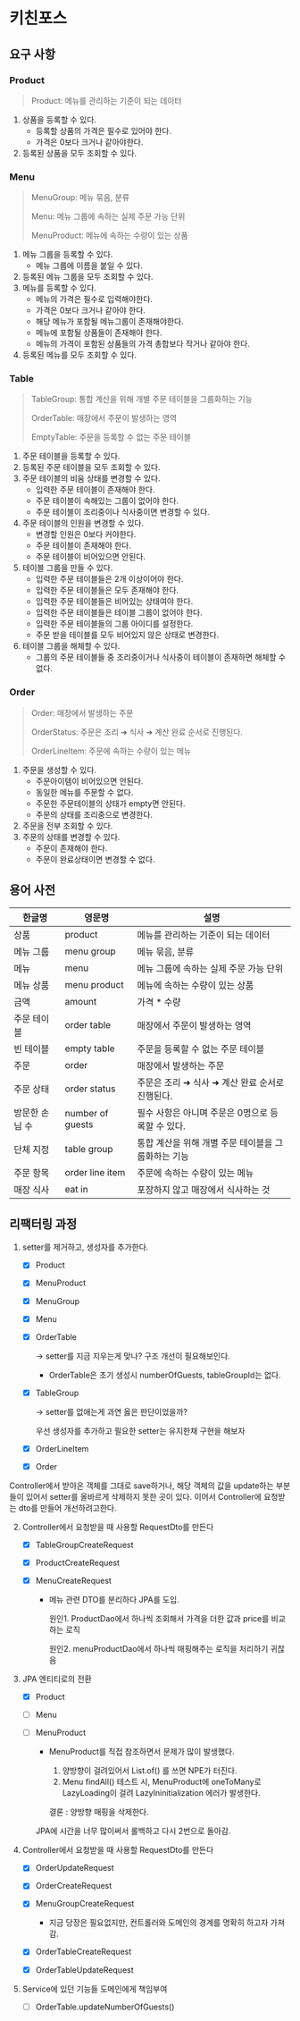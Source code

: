 # 키친포스

## 요구 사항

### Product

>  Product: 메뉴를 관리하는 기준이 되는 데이터

1. 상품을 등록할 수 있다.
   - 등록할 상품의 가격은 필수로 있어야 한다.
   - 가격은 0보다 크거나 같아야한다.
2. 등록된 상품을 모두 조회할 수 있다.



### Menu

> MenuGroup: 메뉴 묶음, 분류
>
> Menu:  메뉴 그룹에 속하는 실제 주문 가능 단위
>
> MenuProduct: 메뉴에 속하는 수량이 있는 상품

1. 메뉴 그룹을 등록할 수 있다.
   - 메뉴 그룹에 이름을 붙일 수 있다.
2. 등록된 메뉴 그룹을 모두 조회할 수 있다.
3. 메뉴를 등록할 수 있다.
   - 메뉴의 가격은 필수로 입력해야한다.
   - 가격은 0보다 크거나 같아야 한다.
   - 해당 메뉴가 포함될 메뉴그룹이 존재해야한다.
   - 메뉴에 포함될 상품들이 존재해야 한다.
   - 메뉴의 가격이 포함된 상품들의 가격 총합보다 작거나 같아야 한다.
4. 등록된 메뉴를 모두 조회할 수 있다.



### Table

> TableGroup: 통합 계산을 위해 개별 주문 테이블을 그룹화하는 기능
>
> OrderTable: 매장에서 주문이 발생하는 영역
>
> EmptyTable: 주문을 등록할 수 없는 주문 테이블

1. 주문 테이블을 등록할 수 있다.
2. 등록된 주문 테이블을 모두 조회할 수 있다.
3. 주문 테이블의 비움 상태를 변경할 수 있다.
   - 입력한 주문 테이블이 존재해야 한다.
   - 주문 테이블이 속해있는 그룹이 없어야 한다.
   - 주문 테이블이 조리중이나 식사중이면 변경할 수 있다.
4. 주문 테이블의 인원을 변경할 수 있다.
   - 변경할 인원은 0보다 커야한다.
   - 주문 테이블이 존재해야 한다.
   - 주문 테이블이 비어있으면 안된다.
5. 테이블 그룹을 만들 수 있다.
   - 입력한 주문 테이블들은 2개 이상이어야 한다.
   - 입력한 주문 테이블들은 모두 존재해야 한다.
   - 입력한 주문 테이블들은 비어있는 상태여야 한다.
   - 입력한 주문 테이블들은 테이블 그룹이 없어야 한다.
   - 입력한 주문 테이블들의 그룹 아이디를 설정한다.
   - 주문 받을 테이블를 모두 비어있지 않은 상태로 변경한다.
6. 테이블 그룹을 해체할 수 있다.
   - 그룹의 주문 테이블들 중 조리중이거나 식사중이 테이블이 존재하면 해체할 수 없다.



### Order

> Order:  매장에서 발생하는 주문
>
> OrderStatus:  주문은 조리 ➜ 식사 ➜ 계산 완료 순서로 진행된다.
>
> OrderLineItem:  주문에 속하는 수량이 있는 메뉴

1. 주문을 생성할 수 있다.
   - 주문아이템이 비어있으면 안된다.
   - 동일한 메뉴를 주문할 수 없다.
   - 주문한 주문테이블의 상태가 empty면 안된다.
   - 주문의 상태를 조리중으로 변경한다.
2. 주문을 전부 조회할 수 있다.
3. 주문의 상태를 변경할 수 있다.
   - 주문이 존재해야 한다.
   - 주문이 완료상태이면 변경할 수 없다.





## 용어 사전

| 한글명 | 영문명 | 설명 |
| --- | --- | --- |
| 상품 | product | 메뉴를 관리하는 기준이 되는 데이터 |
| 메뉴 그룹 | menu group | 메뉴 묶음, 분류 |
| 메뉴 | menu | 메뉴 그룹에 속하는 실제 주문 가능 단위 |
| 메뉴 상품 | menu product | 메뉴에 속하는 수량이 있는 상품 |
| 금액 | amount | 가격 * 수량 |
| 주문 테이블 | order table | 매장에서 주문이 발생하는 영역 |
| 빈 테이블 | empty table | 주문을 등록할 수 없는 주문 테이블 |
| 주문 | order | 매장에서 발생하는 주문 |
| 주문 상태 | order status | 주문은 조리 ➜ 식사 ➜ 계산 완료 순서로 진행된다. |
| 방문한 손님 수 | number of guests | 필수 사항은 아니며 주문은 0명으로 등록할 수 있다. |
| 단체 지정 | table group | 통합 계산을 위해 개별 주문 테이블을 그룹화하는 기능 |
| 주문 항목 | order line item | 주문에 속하는 수량이 있는 메뉴 |
| 매장 식사 | eat in | 포장하지 않고 매장에서 식사하는 것 |



## 리팩터링 과정

1. setter를 제거하고, 생성자를 추가한다.

   - [x] Product

   - [x] MenuProduct

   - [x] MenuGroup

   - [x] Menu

   - [x] OrderTable 

     -> setter를 지금 지우는게 맞나? 구조 개선이 필요해보인다.

     - OrderTable은 초기 생성시 numberOfGuests, tableGroupId는 없다.

   - [x] TableGroup

     -> setter를 없애는게 과연 옳은 판단이었을까?

     우선 생성자를 추가하고 필요한 setter는 유지한채 구현을 해보자

   - [x] OrderLineItem

   - [x] Order



Controller에서 받아온 객체를 그대로 save하거나, 해당 객체의 값을 update하는 부분들이 있어서 setter를 올바르게 삭제하지 못한 곳이 있다. 이어서 Controller에 요청받는 dto를 만들어 개선하려고한다.



2. Controller에서 요청받을 때 사용할 RequestDto를 만든다
   - [x] TableGroupCreateRequest
   
   - [x] ProductCreateRequest
   
   - [x] MenuCreateRequest
   
     - 메뉴 관련 DTO를 분리하다 JPA를 도입.
   
       원인1. ProductDao에서 하나씩 조회해서 가격을 더한 값과 price를 비교하는 로직
   
       원인2. menuProductDao에서 하나씩 매핑해주는 로직을 처리하기 귀찮음



3. JPA 엔티티로의 전환

   - [x] Product

   - [ ] Menu

   - [ ] MenuProduct

     - MenuProduct를 직접 참조하면서 문제가 많이 발생했다.

       1. 양방향이 걸려있어서 List.of() 를 쓰면 NPE가 터진다.
       2. Menu findAll() 테스트 시, MenuProduct에 oneToMany로 LazyLoading이 걸려 LazyIninitialization 에러가 발생한다.

       결론 : 양방향 매핑을 삭제한다. 

     JPA에 시간을 너무 많이써서 롤백하고 다시 2번으로 돌아감.



2. Controller에서 요청받을 때 사용할 RequestDto를 만든다
   - [x] OrderUpdateRequest
   - [x] OrderCreateRequest
   - [x] MenuGroupCreateRequest
     - 지금 당장은 필요없지만, 컨트롤러와 도메인의 경계를 명확히 하고자 가져감.
   - [x] OrderTableCreateRequest
   - [x] OrderTableUpdateRequest



4. Service에 있던 기능들 도메인에게 책임부여
   - [ ] OrderTable.updateNumberOfGuests()
